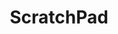 ---
layout: home
title: "ScratchPad"
description: |
  Web site notes and Todo's.
details: |

  ## To Do

  - [Watch this Video](https://vimeo.com/239782886): Mark Boulton on designing grids.

  ## Assignment Flow

  - Grids
    - Create 3 types of grids.
      - Single Column Grid
      - Modular Grid
      - Hierarchical
    - Apply various different layouts to a single grid design
    - Provide font pairs so they don't need to choose themselves yet.
  - Hierarchy
    - For Print
      - Apply hierarchy on a given layout, similar to the MacBook Sell Sheet.
      - Provide font pairs, since they haven't learned pairing yet.
    - Web
      - Provide two families.
      - Use an online service to create hierarchy.
  - Font Pairs
    - What makes two families work well together.
    - What to avoid in pairing families
    - test this
  - 1st full layout: putting it all together
    - Single page layout
    - Choose font pair
    - Design a grid
    - Design hierarchy
    - Present various layouts on the grid
  - Summative: Magazine Layout
    - Design variations on a single grid.

  ## Weekly

  ### Week 01

  - Review semester's activities.
  - Rules for the course.
  - Warm-up activity

  ### Week 02

  - Intro to grids
  - Draw our first grid

  ### Week 03

  - Assignment

  ### Week 04

  - Assignment

  ### Week 05

  - Assignment

  ### Week 06

  - Assignment

  ### Week 07

  - Assignment

  ### Week 08

  - Assignment

  ### Week 09

  - Assignment

  ### Week 10

  - Assignment

  ### Week 11

  - Assignment

  ### Week 12

  - Assignment

  ### Week 13

  - Assignment

  ### Week 14

  - Assignment

  ### Week 15

  - Assignment



  ### Grids
  #### Regular Assignment

  This should come first, since they're the underlying structure of all layouts.

  Students will design three different types of grids. They'll place provided content on the grids using two fonts I've dictated to them. All their creative decisions should go towards placing elements on the grid -- nothing else.

  ### Font Pairing
  #### Small Assignment

  

  ### Hierarchy
  #### Assignment

  This is the next logical step, after grids.
  
  Students
  
  

  ## Ideas for Type 3 & Type 4

  - Use Mentimeter every week to increase engagement. This could count for points.
  - Create my favicon for the type sites based on [this page](https://evilmartians.com/chronicles/how-to-favicon-in-2021-six-files-that-fit-most-needs)
  - Investigate [these tools](https://www.algonquincollege.com/lts/top-tools/) for interactive activities I can do in class to increase engagement and measure learning.
  - Create my favicon for the type sites based on [this page](https://evilmartians.com/chronicles/how-to-favicon-in-2021-six-files-that-fit-most-needs)
  - [Micro-Typography: How To Space And Kern Punctuation Marks And Other Symbols](https://www.smashingmagazine.com/2020/05/micro-typography-space-kern-punctuation-marks-symbols/)

  ## Links

  [MyFonts Font Field Guides](https://www.myfonts.com/content/font-field-guide). Learn about how to use these fonts. There are also alternate cuts of each font.

  - [Type Basics for Screens](https://www.smashingmagazine.com/2018/06/reference-guide-typography-mobile-web-design/)
  - [Smashing Type Newsletter](https://mailchi.mp/smashingmagazine/smashing-newsletter-298-web-typography?e=db00feeaa2)
  - [CapSize: Font Sizing site](https://seek-oss.github.io/capsize/)
    - There are good notes at the lower part of the home page.
  - [TypeScale](https://type-scale.com)
    - Creates type scales automatically.
  - [Bootstrap Typography](https://getbootstrap.com/docs/3.3/css/)
  - [Type fundamentals](https://cssclass.com/2020/05/18/css-basics-for-typography/)
  - [Practical Typography](https://practicaltypography.com/)
  - [A List Apart](https://alistapart.com/article/how-we-read/)
  - [TypeKit Blog](https://blog.typekit.com/)
  - [Type Ed: Font Weight](https://type-ed.com/resources/rag-right/2017/11/13/font-weight-size)
  - [Type Connection](http://www.typeconnection.com/index.php)
  - [Type Method](https://type.method.ac/)
  - [Creative Bloq: Grids on the Web](https://www.creativebloq.com/web-design/grid-theory-41411345)

  ### Accessibility

  - [IASR](https://www.aoda.ca/what-is-the-integrated-accessibility-standards-regulation-iasr/)
  - [WCAG](https://www.w3.org/TR/WCAG20/)

  ----

  ## Reference Materials
  
  - [The Art of Typography](https://learning.oreilly.com/library/view/the-art-of/9781315301532/)
  - [Magazine Layout Assignment](https://learning.oreilly.com/library/view/the-type-project/9780136816034/ch34.xhtml#ch34)
  - [Page Layout](https://learning.oreilly.com/library/view/lessons-in-typography/9780133993738/ch05.html)
  - [Good reference for fundamentals](https://learning.oreilly.com/library/view/design-elements-typography/9781592537679/)
  - [Great historical book](https://learning.oreilly.com/library/view/typography-referenced/9781592537020/) It includes a list of type designers.


---